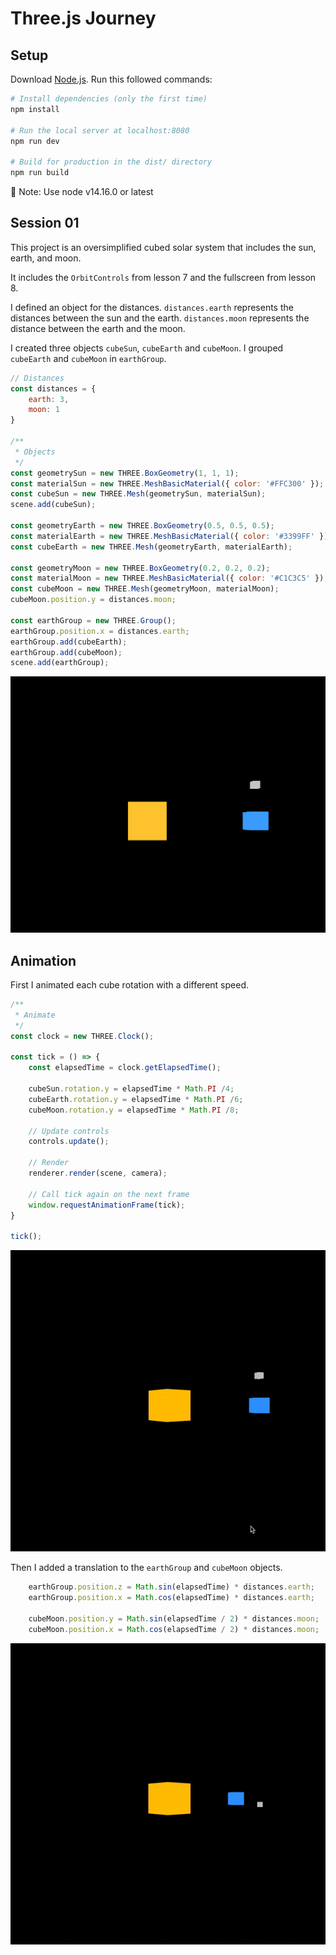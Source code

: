 # Three.js Journey

## Setup
Download [Node.js](https://nodejs.org/en/download/).
Run this followed commands:

``` bash
# Install dependencies (only the first time)
npm install

# Run the local server at localhost:8080
npm run dev

# Build for production in the dist/ directory
npm run build
```
:notebook: Note: Use node v14.16.0 or latest

## Session 01

This project is an oversimplified cubed solar system that includes the sun, earth, and moon.

It includes the `OrbitControls` from lesson 7 and the fullscreen from lesson 8.

I defined an object for the distances. `distances.earth` represents the distances between the sun and the earth. `distances.moon` represents the distance between the earth and the moon.

I created three objects `cubeSun`, `cubeEarth` and `cubeMoon`. I grouped `cubeEarth` and `cubeMoon` in `earthGroup`.

```javascript
// Distances
const distances = {
    earth: 3,
    moon: 1
}

/**
 * Objects
 */
const geometrySun = new THREE.BoxGeometry(1, 1, 1);
const materialSun = new THREE.MeshBasicMaterial({ color: '#FFC300' });
const cubeSun = new THREE.Mesh(geometrySun, materialSun);
scene.add(cubeSun);

const geometryEarth = new THREE.BoxGeometry(0.5, 0.5, 0.5);
const materialEarth = new THREE.MeshBasicMaterial({ color: '#3399FF' });
const cubeEarth = new THREE.Mesh(geometryEarth, materialEarth);

const geometryMoon = new THREE.BoxGeometry(0.2, 0.2, 0.2);
const materialMoon = new THREE.MeshBasicMaterial({ color: '#C1C3C5' });
const cubeMoon = new THREE.Mesh(geometryMoon, materialMoon);
cubeMoon.position.y = distances.moon;

const earthGroup = new THREE.Group();
earthGroup.position.x = distances.earth;
earthGroup.add(cubeEarth);
earthGroup.add(cubeMoon);
scene.add(earthGroup);

```
![alt text](./readme-imgs/positioning.png)

## Animation

First I animated each cube rotation with a different speed.

```javascript
/**
 * Animate
 */
const clock = new THREE.Clock();

const tick = () => {
    const elapsedTime = clock.getElapsedTime();

    cubeSun.rotation.y = elapsedTime * Math.PI /4;
    cubeEarth.rotation.y = elapsedTime * Math.PI /6;
    cubeMoon.rotation.y = elapsedTime * Math.PI /8;

    // Update controls
    controls.update();

    // Render
    renderer.render(scene, camera);

    // Call tick again on the next frame
    window.requestAnimationFrame(tick);
}

tick();
```

![alt text](./readme-imgs/recording-1.gif)

Then I added a translation to the `earthGroup` and `cubeMoon` objects.

```javascript
    earthGroup.position.z = Math.sin(elapsedTime) * distances.earth;
    earthGroup.position.x = Math.cos(elapsedTime) * distances.earth;

    cubeMoon.position.y = Math.sin(elapsedTime / 2) * distances.moon;
    cubeMoon.position.x = Math.cos(elapsedTime / 2) * distances.moon;
```

![alt text](./readme-imgs/recording-2.gif)